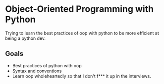 # Object-Oriented Programming with Python

Trying to learn the best practices of oop with python to be more efficient at being a python dev.

## Goals

* Best practices of python with oop
* Syntax and conventions
* Learn oop wholeheartedly so that I don't f*** it up in the interviews.

